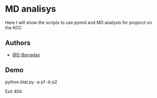# MD analisys 

Here I will show the scripts to use pymol and MD analysis for projecct on the KCC 

## Authors

- [@D-Barradas](https://www.github.com/D-Barradas)


## Demo

python blat.py -a p1 -b p2 

Exit 404
